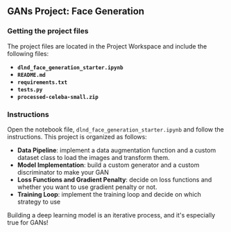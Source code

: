## GANs Project: Face Generation
### Getting the project files

The project files are located in the Project Workspace and include the following files:

* **`dlnd_face_generation_starter.ipynb`**
* **`README.md`**
* **`requirements.txt`**
* **`tests.py`**
* **`processed-celeba-small.zip`**

### Instructions

Open the notebook file, `dlnd_face_generation_starter.ipynb` and follow the instructions. This project is organized as follows:

* **Data Pipeline**: implement a data augmentation function and a custom dataset class to load the images and transform them.
* **Model Implementation**: build a custom generator and a custom discriminator to make your GAN
* **Loss Functions and Gradient Penalty**: decide on loss functions and whether you want to use gradient penalty or not.
* **Training Loop**: implement the training loop and decide on which strategy to use 


Building a deep learning model is an iterative process, and it's especially true for GANs!



